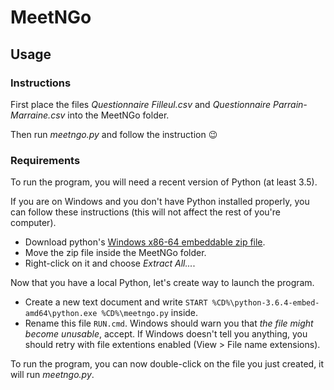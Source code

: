 # MeetNGo

## Usage

### Instructions
First place the files *Questionnaire Filleul.csv* and *Questionnaire Parrain-Marraine.csv* into the MeetNGo folder.

Then run *meetngo.py* and follow the instruction :wink:

### Requirements
To run the program, you will need a recent version of Python (at least 3.5).

If you are on Windows and you don't have Python installed properly, you can follow these instructions (this will not affect the rest of you're computer).

- Download python's [Windows x86-64 embeddable zip file](https://www.python.org/ftp/python/3.6.4/python-3.6.4-embed-amd64.zip).
- Move the zip file inside the MeetNGo folder.
- Right-click on it and choose *Extract All...*.

Now that you have a local Python, let's create way to launch the program.
- Create a new text document and write `START %CD%\python-3.6.4-embed-amd64\python.exe %CD%\meetngo.py` inside.
- Rename this file `RUN.cmd`. Windows should warn you that *the file might become unusable*, accept. If Windows doesn't tell you anything, you should retry with file extentions enabled (View > File name extensions).

To run the program, you can now double-click on the file you just created, it will run *meetngo.py*.
